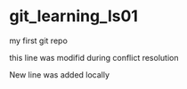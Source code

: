 # git_learning_ls01
my first git repo

this line was modifid during conflict resolution

New line was added locally